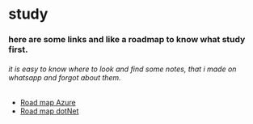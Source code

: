 # study

<h3> here are some links and like a roadmap to know what study first.</h3>
<h6><i>
    it is easy to know where to look and find some notes, that i made on whatsapp and forgot about them.
</i></h6>

- [Road map Azure](azure-roadmap.md)
- [Road map dotNet](dot-net-roadmap.md)
